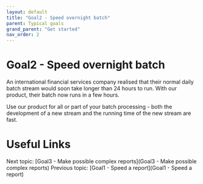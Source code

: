 ```yaml
---
layout: default
title: "Goal2 - Speed overnight batch"
parent: Typical goals
grand_parent: "Get started"
nav_order: 2
---
```


# Goal2 - Speed overnight batch

An international financial services company realised that their normal daily batch stream would soon take longer than 24 hours to run.  With our product, their batch now runs in a few hours.

Use our product for all or part of your batch processing - both the development of a new stream and the running time of the new stream are fast.

# Useful Links
Next topic: [Goal3 - Make possible complex reports](Goal3 - Make possible complex reports)
Previous topic: [Goal1 - Speed a report](Goal1 - Speed a report)

